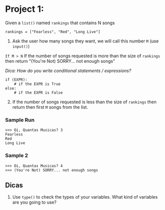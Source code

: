 # Project 1:

Given a `list()` named `rankings` that contains N songs

```
rankings = ["Fearless", "Red", "Long Live"]

```

1. Ask the user how many songs they want, we will call this number `M` (use `input()`)

`If M > N`
If the number of songs requested is more than the size of `rankings` then return 
"(You're Not) SORRY... not enough songs"

_Dica: How do you write conditional statements / expressions?_

```
if (EXPR):
	# if the EXPR is True
else:
	# if the EXPR is False
```


2. If the number of songs requested is less than the size of `rankings` then return then first `M` songs from the list.



### Sample Run

```
>>> Oi, Quantas Musicas? 3
Fearless
Red
Long Live
```

### Sample 2

```
>>> Oi, Quantas Musicas? 4
>>> (You're Not) SORRY... not enough songs
```

## Dicas
1. Use `type()` to check the types of your variables. What kind of variables are you going to use?